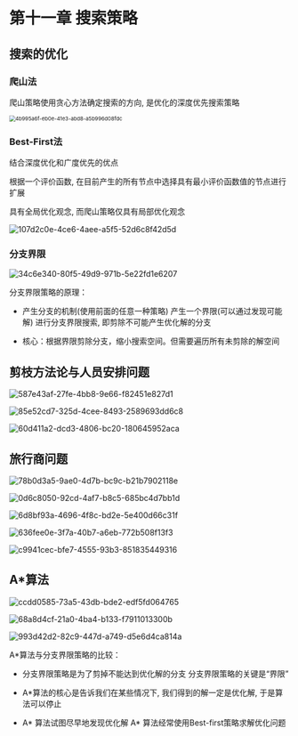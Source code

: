 # 第十一章 搜索策略

## 搜索的优化

### 爬山法

爬山策略使用贪心方法确定搜索的方向, 是优化的深度优先搜索策略

<img title="" src="file:///D:/Users/asus/Pictures/Typedown/4b995a6f-eb0e-41e3-abd8-a5b996d08fdc.png" alt="4b995a6f-eb0e-41e3-abd8-a5b996d08fdc" style="zoom:67%;">

### Best-First法

结合深度优化和广度优先的优点

根据一个评价函数, 在目前产生的所有节点中选择具有最小评价函数值的节点进行扩展

具有全局优化观念, 而爬山策略仅具有局部优化观念

![107d2c0e-4ce6-4aee-a5f5-52d6c8f42d5d](file:///D:/Users/asus/Pictures/Typedown/107d2c0e-4ce6-4aee-a5f5-52d6c8f42d5d.png)

### 分支界限

![34c6e340-80f5-49d9-971b-5e22fd1e6207](file:///D:/Users/asus/Pictures/Typedown/34c6e340-80f5-49d9-971b-5e22fd1e6207.png)

分支界限策略的原理：

- 产生分支的机制(使用前面的任意一种策略)
  产生一个界限(可以通过发现可能解)
  进行分支界限搜索, 即剪除不可能产生优化解的分支

- 核心：根据界限剪除分支，缩小搜索空间。但需要遍历所有未剪除的解空间



## 剪枝方法论与人员安排问题

![587e43af-27fe-4bb8-9e66-f82451e827d1](file:///D:/Users/asus/Pictures/Typedown/587e43af-27fe-4bb8-9e66-f82451e827d1.png)

![85e52cd7-325d-4cee-8493-2589693dd6c8](file:///D:/Users/asus/Pictures/Typedown/85e52cd7-325d-4cee-8493-2589693dd6c8.png)

![60d411a2-dcd3-4806-bc20-180645952aca](file:///D:/Users/asus/Pictures/Typedown/60d411a2-dcd3-4806-bc20-180645952aca.png)



## 旅行商问题

![78b0d3a5-9ae0-4d7b-bc9c-b21b7902118e](file:///D:/Users/asus/Pictures/Typedown/78b0d3a5-9ae0-4d7b-bc9c-b21b7902118e.png)

![0d6c8050-92cd-4af7-b8c5-685bc4d7bb1d](file:///D:/Users/asus/Pictures/Typedown/0d6c8050-92cd-4af7-b8c5-685bc4d7bb1d.png)

![6d8bf93a-4696-4f8c-bd2e-5e400d66c31f](file:///D:/Users/asus/Pictures/Typedown/6d8bf93a-4696-4f8c-bd2e-5e400d66c31f.png)

![636fee0e-3f7a-40b7-a6eb-772b508f13f3](file:///D:/Users/asus/Pictures/Typedown/636fee0e-3f7a-40b7-a6eb-772b508f13f3.png)

![c9941cec-bfe7-4555-93b3-851835449316](file:///D:/Users/asus/Pictures/Typedown/c9941cec-bfe7-4555-93b3-851835449316.png)



## A*算法

![ccdd0585-73a5-43db-bde2-edf5fd064765](file:///D:/Users/asus/Pictures/Typedown/ccdd0585-73a5-43db-bde2-edf5fd064765.png)

![68a8d4cf-21a0-4ba4-b133-f7911013300b](file:///D:/Users/asus/Pictures/Typedown/68a8d4cf-21a0-4ba4-b133-f7911013300b.png)

![993d42d2-82c9-447d-a749-d5e6d4ca814a](file:///D:/Users/asus/Pictures/Typedown/993d42d2-82c9-447d-a749-d5e6d4ca814a.png)

A*算法与分支界限策略的比较：

- 分支界限策略是为了剪掉不能达到优化解的分支
  分支界限策略的关键是“界限”

- A*算法的核心是告诉我们在某些情况下, 我们得到的解一定是优化解, 于是算法可以停止

- A* 算法试图尽早地发现优化解
  A* 算法经常使用Best-first策略求解优化问题



